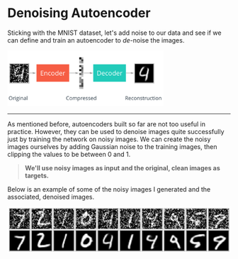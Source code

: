 # Denoising Autoencoder

Sticking with the MNIST dataset, let's add noise to our data and see if we can define and train an autoencoder to _de_-noise the images.

<img src='notebook_ims/autoencoder_denoise.png' width=70%/>

---

As mentioned before, autoencoders built so far are not too useful in practice. However, they can be used to denoise images quite successfully just by training the network on noisy images. We can create the noisy images ourselves by adding Gaussian noise to the training images, then clipping the values to be between 0 and 1.

>**We'll use noisy images as input and the original, clean images as targets.** 

Below is an example of some of the noisy images I generated and the associated, denoised images.

<img src='notebook_ims/denoising.png' />